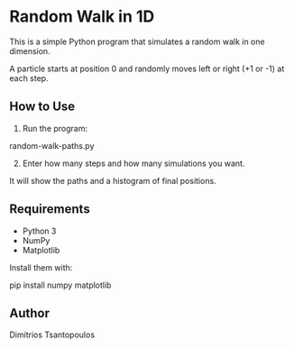 # Random Walk in 1D

This is a simple Python program that simulates a random walk in one dimension.

A particle starts at position 0 and randomly moves left or right (+1 or -1) at each step.

## How to Use

1. Run the program:

random-walk-paths.py

2. Enter how many steps and how many simulations you want.

It will show the paths and a histogram of final positions.

## Requirements

- Python 3
- NumPy
- Matplotlib

Install them with:

pip install numpy matplotlib

## Author

Dimitrios Tsantopoulos
